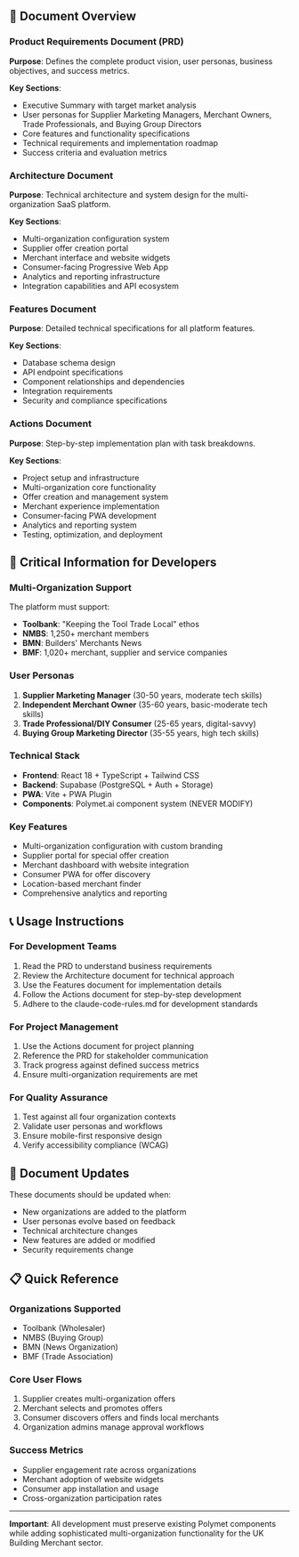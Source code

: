 ## 🎯 Document Overview

### Product Requirements Document (PRD)
**Purpose**: Defines the complete product vision, user personas, business objectives, and success metrics.

**Key Sections**:
- Executive Summary with target market analysis
- User personas for Supplier Marketing Managers, Merchant Owners, Trade Professionals, and Buying Group Directors
- Core features and functionality specifications
- Technical requirements and implementation roadmap
- Success criteria and evaluation metrics

### Architecture Document
**Purpose**: Technical architecture and system design for the multi-organization SaaS platform.

**Key Sections**:
- Multi-organization configuration system
- Supplier offer creation portal
- Merchant interface and website widgets
- Consumer-facing Progressive Web App
- Analytics and reporting infrastructure
- Integration capabilities and API ecosystem

### Features Document
**Purpose**: Detailed technical specifications for all platform features.

**Key Sections**:
- Database schema design
- API endpoint specifications
- Component relationships and dependencies
- Integration requirements
- Security and compliance specifications

### Actions Document
**Purpose**: Step-by-step implementation plan with task breakdowns.

**Key Sections**:
- Project setup and infrastructure
- Multi-organization core functionality
- Offer creation and management system
- Merchant experience implementation
- Consumer-facing PWA development
- Analytics and reporting system
- Testing, optimization, and deployment

## 🚨 Critical Information for Developers

### Multi-Organization Support
The platform must support:
- **Toolbank**: "Keeping the Tool Trade Local" ethos
- **NMBS**: 1,250+ merchant members
- **BMN**: Builders' Merchants News
- **BMF**: 1,020+ merchant, supplier and service companies

### User Personas
1. **Supplier Marketing Manager** (30-50 years, moderate tech skills)
2. **Independent Merchant Owner** (35-60 years, basic-moderate tech skills)  
3. **Trade Professional/DIY Consumer** (25-65 years, digital-savvy)
4. **Buying Group Marketing Director** (35-55 years, high tech skills)

### Technical Stack
- **Frontend**: React 18 + TypeScript + Tailwind CSS
- **Backend**: Supabase (PostgreSQL + Auth + Storage)
- **PWA**: Vite + PWA Plugin
- **Components**: Polymet.ai component system (NEVER MODIFY)

### Key Features
- Multi-organization configuration with custom branding
- Supplier portal for special offer creation
- Merchant dashboard with website integration
- Consumer PWA for offer discovery
- Location-based merchant finder
- Comprehensive analytics and reporting

## 📞 Usage Instructions

### For Development Teams
1. Read the PRD to understand business requirements
2. Review the Architecture document for technical approach
3. Use the Features document for implementation details
4. Follow the Actions document for step-by-step development
5. Adhere to the claude-code-rules.md for development standards

### For Project Management
1. Use the Actions document for project planning
2. Reference the PRD for stakeholder communication
3. Track progress against defined success metrics
4. Ensure multi-organization requirements are met

### For Quality Assurance
1. Test against all four organization contexts
2. Validate user personas and workflows
3. Ensure mobile-first responsive design
4. Verify accessibility compliance (WCAG)

## 🔄 Document Updates

These documents should be updated when:
- New organizations are added to the platform
- User personas evolve based on feedback
- Technical architecture changes
- New features are added or modified
- Security requirements change

## 📋 Quick Reference

### Organizations Supported
- Toolbank (Wholesaler)
- NMBS (Buying Group) 
- BMN (News Organization)
- BMF (Trade Association)

### Core User Flows
1. Supplier creates multi-organization offers
2. Merchant selects and promotes offers
3. Consumer discovers offers and finds local merchants
4. Organization admins manage approval workflows

### Success Metrics
- Supplier engagement rate across organizations
- Merchant adoption of website widgets
- Consumer app installation and usage
- Cross-organization participation rates

---

**Important**: All development must preserve existing Polymet components while adding sophisticated multi-organization functionality for the UK Building Merchant sector.